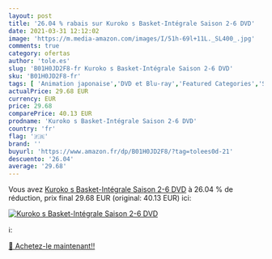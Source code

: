 ```yaml
---
layout: post
title: '26.04 % rabais sur Kuroko s Basket-Intégrale Saison 2-6 DVD'
date: 2021-03-31 12:12:02
image: 'https://m.media-amazon.com/images/I/51h-69l+11L._SL400_.jpg'
comments: true
category: ofertas
author: 'tole.es'
slug: 'B01H0JD2F8-fr Kuroko s Basket-Intégrale Saison 2-6 DVD'
sku: 'B01H0JD2F8-fr'
tags: [ 'Animation japonaise','DVD et Blu-ray','Featured Categories','Séries TV', ]
actualPrice: 29.68 EUR
currency: EUR
price: 29.68
comparePrice: 40.13 EUR
prodname: 'Kuroko s Basket-Intégrale Saison 2-6 DVD'
country: 'fr'
flag: '🇫🇷'
brand: ''
buyurl: 'https://www.amazon.fr/dp/B01H0JD2F8/?tag=tolees0d-21'
descuento: '26.04'
average: '29.68'
---
```


Vous avez [Kuroko s Basket-Intégrale Saison 2-6 DVD](https://www.amazon.fr/dp/B01H0JD2F8/?tag=tolees0d-21)  à  26.04 % de réduction, prix final  29.68 EUR (original: 40.13 EUR) ici:

[![Kuroko s Basket-Intégrale Saison 2-6 DVD](https://m.media-amazon.com/images/I/51h-69l+11L._SL400_.jpg)](https://www.amazon.fr/dp/B01H0JD2F8/?tag=tolees0d-21)

ℹ️:


[🛒 Achetez-le maintenant!!](https://www.amazon.fr/dp/B01H0JD2F8/?tag=tolees0d-21)

